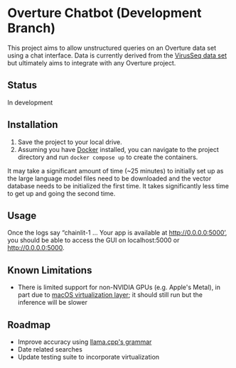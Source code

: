 # Overture Chatbot (Development Branch)
This project aims to allow unstructured queries on an Overture data set using a chat interface. Data is currently derived from the [VirusSeq data set](https://virusseq-dataportal.ca/explorer) but ultimately aims to integrate with any Overture project.

## Status
In development

## Installation
1. Save the project to your local drive.
2. Assuming you have [Docker](https://www.docker.com/) installed, you can navigate to the project directory and run `docker compose up` to create the containers.

It may take a significant amount of time (~25 minutes) to initially set up as the large language model files need to be downloaded and the vector database needs to be initialized the first time. It takes significantly less time to get up and going the second time.

## Usage
Once the logs say “chainlit-1 … Your app is available at http://0.0.0.0:5000’, you should be able to access the GUI on localhost:5000 or http://0.0.0.0:5000.

## Known Limitations
- There is limited support for non-NVIDIA GPUs (e.g. Apple's Metal), in part due to [macOS virtualization layer](https://chariotsolutions.com/blog/post/apple-silicon-gpus-docker-and-ollama-pick-two/); it should still run but the inference will be slower

## Roadmap
- Improve accuracy using [llama.cpp's grammar](https://github.com/ggerganov/llama.cpp/blob/master/grammars/README.md)
- Date related searches
- Update testing suite to incorporate virtualization